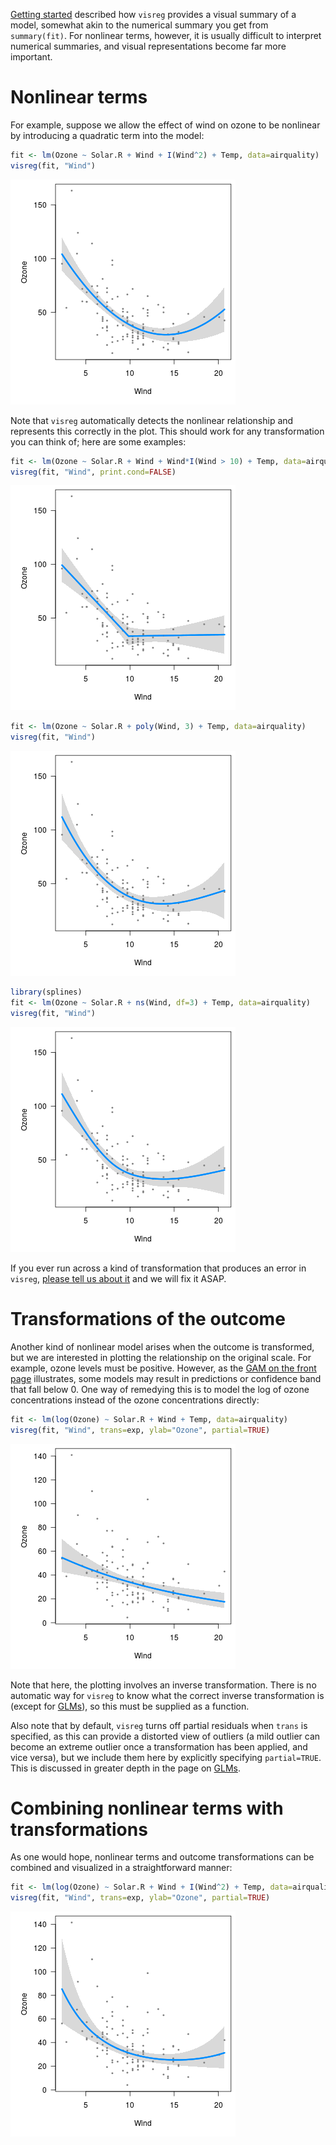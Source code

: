 ---
---



[Getting started](basic.html) described how `visreg` provides a visual summary of a model, somewhat akin to the numerical summary you get from `summary(fit)`.  For nonlinear terms, however, it is usually difficult to interpret numerical summaries, and visual representations become far more important.

# Nonlinear terms

For example, suppose we allow the effect of wind on ozone to be nonlinear by introducing a quadratic term into the model:


```r
fit <- lm(Ozone ~ Solar.R + Wind + I(Wind^2) + Temp, data=airquality)
visreg(fit, "Wind")
```

![plot of chunk quad](img/trans-quad-1.png)

Note that `visreg` automatically detects the nonlinear relationship and represents this correctly in the plot.  This should work for any transformation you can think of; here are some examples:


```r
fit <- lm(Ozone ~ Solar.R + Wind + Wind*I(Wind > 10) + Temp, data=airquality)
visreg(fit, "Wind", print.cond=FALSE)
```

![plot of chunk changepoint](img/trans-changepoint-1.png)


```r
fit <- lm(Ozone ~ Solar.R + poly(Wind, 3) + Temp, data=airquality)
visreg(fit, "Wind")
```

![plot of chunk poly](img/trans-poly-1.png)


```r
library(splines)
fit <- lm(Ozone ~ Solar.R + ns(Wind, df=3) + Temp, data=airquality)
visreg(fit, "Wind")
```

![plot of chunk spline](img/trans-spline-1.png)

If you ever run across a kind of transformation that produces an error in `visreg`, [please tell us about it](https://github.com/pbreheny/visreg/issues) and we will fix it ASAP.

# Transformations of the outcome

Another kind of nonlinear model arises when the outcome is transformed, but we are interested in plotting the relationship on the original scale.  For example, ozone levels must be positive.  However, as the [GAM on the front page](index.html#gam) illustrates, some models may result in predictions or confidence band that fall below 0.  One way of remedying this is to model the log of ozone concentrations instead of the ozone concentrations directly:


```r
fit <- lm(log(Ozone) ~ Solar.R + Wind + Temp, data=airquality)
visreg(fit, "Wind", trans=exp, ylab="Ozone", partial=TRUE)
```

![plot of chunk transout](img/trans-transout-1.png)

Note that here, the plotting involves an inverse transformation.  There is no automatic way for `visreg` to know what the correct inverse transformation is (except for [GLMs](glm.html)), so this must be supplied as a function.

Also note that by default, `visreg` turns off partial residuals when `trans` is specified, as this can provide a distorted view of outliers (a mild outlier can become an extreme outlier once a transformation has been applied, and vice versa), but we include them here by explicitly specifying `partial=TRUE`.  This is discussed in greater depth in the page on [GLMs](glm.html#scale).

# Combining nonlinear terms with transformations

As one would hope, nonlinear terms and outcome transformations can be combined and visualized in a straightforward manner:


```r
fit <- lm(log(Ozone) ~ Solar.R + Wind + I(Wind^2) + Temp, data=airquality)
visreg(fit, "Wind", trans=exp, ylab="Ozone", partial=TRUE)
```

![plot of chunk transboth](img/trans-transboth-1.png)

